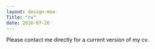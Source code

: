 ```yaml
---
layout: design-mow
Title: "cv"
date: 2016-07-26
---
```

Please contact me directly for a current version of my cv. 
